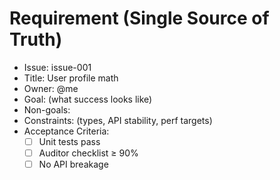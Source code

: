 # Requirement (Single Source of Truth)
- Issue: issue-001
- Title: User profile math
- Owner: @me
- Goal: (what success looks like)
- Non-goals:
- Constraints: (types, API stability, perf targets)
- Acceptance Criteria:
  - [ ] Unit tests pass
  - [ ] Auditor checklist ≥ 90%
  - [ ] No API breakage
